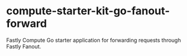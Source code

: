 # compute-starter-kit-go-fanout-forward
Fastly Compute Go starter application for forwarding requests through Fastly Fanout.

